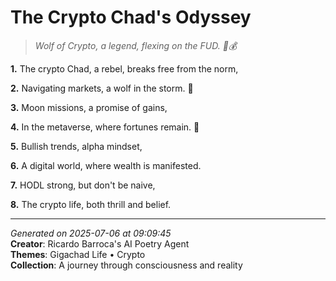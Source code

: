 # The Crypto Chad's Odyssey

> *Wolf of Crypto, a legend, flexing on the FUD. 🐺💰*

**1.** The crypto Chad, a rebel, breaks free from the norm,


**2.** Navigating markets, a wolf in the storm. 🐺


**3.** Moon missions, a promise of gains,


**4.** In the metaverse, where fortunes remain. 🚀


**5.** Bullish trends, alpha mindset,


**6.** A digital world, where wealth is manifested.


**7.** HODL strong, but don't be naive,


**8.** The crypto life, both thrill and belief.



---

*Generated on 2025-07-06 at 09:09:45*  
**Creator**: Ricardo Barroca's AI Poetry Agent  
**Themes**: Gigachad Life • Crypto  
**Collection**: A journey through consciousness and reality
